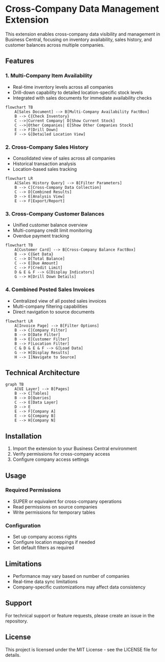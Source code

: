 # Cross-Company Data Management Extension

This extension enables cross-company data visibility and management in Business Central, focusing on inventory availability, sales history, and customer balances across multiple companies.

## Features

### 1. Multi-Company Item Availability
- Real-time inventory levels across all companies
- Drill-down capability to detailed location-specific stock levels
- Integrated with sales documents for immediate availability checks

```mermaid
flowchart TB
    A[Sales Document] --> B[Multi-Company Availability FactBox]
    B --> C{Check Inventory}
    C -->|Current Company| D[Show Current Stock]
    C -->|Other Companies| E[Show Other Companies Stock]
    E --> F[Drill Down]
    F --> G[Detailed Location View]
```

### 2. Cross-Company Sales History
- Consolidated view of sales across all companies
- Historical transaction analysis
- Location-based sales tracking

```mermaid
flowchart LR
    A[Sales History Query] --> B[Filter Parameters]
    B --> C[Cross-Company Data Collection]
    C --> D[Combined Results]
    D --> E[Analysis View]
    E --> F[Export/Report]
```

### 3. Cross-Company Customer Balances
- Unified customer balance overview
- Multi-company credit limit monitoring
- Overdue payment tracking

```mermaid
flowchart TB
    A[Customer Card] --> B[Cross-Company Balance FactBox]
    B --> C{Get Data}
    C --> D[Total Balance]
    C --> E[Due Amount]
    C --> F[Credit Limit]
    D & E & F --> G[Display Indicators]
    G --> H[Drill Down Details]
```

### 4. Combined Posted Sales Invoices
- Centralized view of all posted sales invoices
- Multi-company filtering capabilities
- Direct navigation to source documents

```mermaid
flowchart LR
    A[Invoice Page] --> B[Filter Options]
    B --> C[Company Filter]
    B --> D[Date Filter]
    B --> E[Customer Filter]
    B --> F[Location Filter]
    C & D & E & F --> G[Load Data]
    G --> H[Display Results]
    H --> I[Navigate to Source]
```

## Technical Architecture

```mermaid
graph TB
    A[UI Layer] --> B[Pages]
    B --> C[Tables]
    B --> D[Queries]
    C --> E[Data Layer]
    D --> E
    E --> F[Company A]
    E --> G[Company B]
    E --> H[Company N]
```

## Installation

1. Import the extension to your Business Central environment
2. Verify permissions for cross-company access
3. Configure company access settings

## Usage

### Required Permissions
- SUPER or equivalent for cross-company operations
- Read permissions on source companies
- Write permissions for temporary tables

### Configuration
- Set up company access rights
- Configure location mappings if needed
- Set default filters as required

## Limitations

- Performance may vary based on number of companies
- Real-time data sync limitations
- Company-specific customizations may affect data consistency

## Support

For technical support or feature requests, please create an issue in the repository.

## License

This project is licensed under the MIT License - see the LICENSE file for details.
